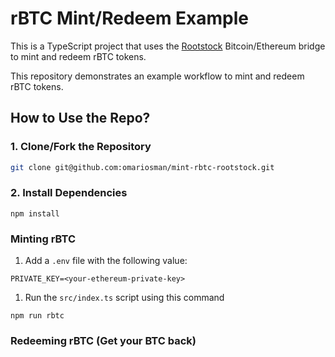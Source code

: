 # rBTC Mint/Redeem Example

This is a TypeScript project that uses the [Rootstock](https://dev.rootstock.io/developers/integrate/flyover/sdk/) Bitcoin/Ethereum bridge to mint and redeem rBTC tokens.

This repository demonstrates an example workflow to mint and redeem rBTC tokens.

## How to Use the Repo?

### 1. Clone/Fork the Repository
```bash
git clone git@github.com:omariosman/mint-rbtc-rootstock.git
```
### 2. Install Dependencies
```
npm install
```

### Minting rBTC 
1. Add a `.env` file with the following value:
```
PRIVATE_KEY=<your-ethereum-private-key>
```

1. Run the `src/index.ts` script using this command
```
npm run rbtc
```


### Redeeming rBTC (Get your BTC back)
